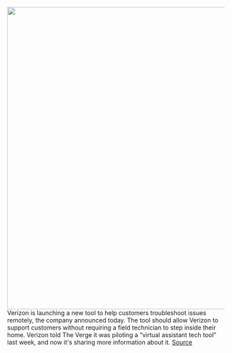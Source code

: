<img src='https://cdn.vox-cdn.com/thumbor/cpUUzoFBMd196EL-xM4eQEnFwmc=/0x0:2040x1360/1200x800/filters:focal(857x517:1183x843)/cdn.vox-cdn.com/uploads/chorus_image/image/66644075/acastro_200109_1777_verizon_0003.0.0.jpg' width='700px' /><br/>
Verizon is launching a new tool to help customers troubleshoot issues remotely, the company announced today. The tool should allow Verizon to support customers without requiring a field technician to step inside their home. Verizon told The Verge it was piloting a “virtual assistant tech tool” last week, and now it's sharing more information about it.
<a href='https://www.theverge.com/2020/4/13/21216968/verizon-tool-diagnose-fix-tech-issues-remotely-virtual-techsee'> Source <a/>